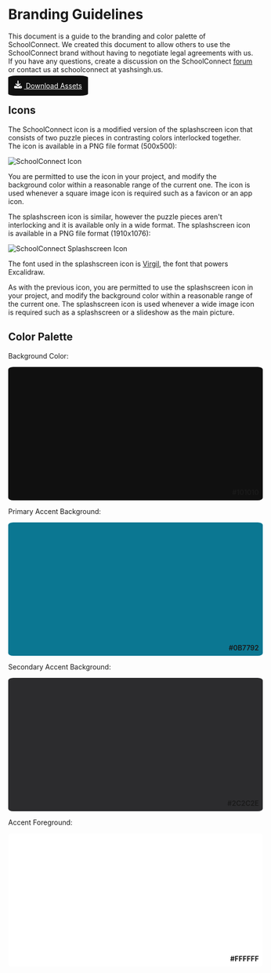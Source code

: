 # Branding Guidelines

This document is a guide to the branding and color palette of SchoolConnect. We created this document to allow others to use the SchoolConnect brand without having to negotiate legal agreements with us. If you have any questions, create a discussion on the SchoolConnect [forum](https://github.com/Yash-Singh1/schoolconnect/discussions) or contact us at schoolconnect at yashsingh.us.

<a href="/assets.zip" download style="color: white; background-color: #101010; padding: 12px; border-radius: 10%;" target="_blank"><svg xmlns="http://www.w3.org/2000/svg" style="width: 16px; display: inline-block; margin-right: 4px;" fill="white" viewBox="0 0 512 512"><!--! Font Awesome Pro 6.3.0 by @fontawesome - https://fontawesome.com License - https://fontawesome.com/license (Commercial License) Copyright 2023 Fonticons, Inc. --><path d="M288 32c0-17.7-14.3-32-32-32s-32 14.3-32 32V274.7l-73.4-73.4c-12.5-12.5-32.8-12.5-45.3 0s-12.5 32.8 0 45.3l128 128c12.5 12.5 32.8 12.5 45.3 0l128-128c12.5-12.5 12.5-32.8 0-45.3s-32.8-12.5-45.3 0L288 274.7V32zM64 352c-35.3 0-64 28.7-64 64v32c0 35.3 28.7 64 64 64H448c35.3 0 64-28.7 64-64V416c0-35.3-28.7-64-64-64H346.5l-45.3 45.3c-25 25-65.5 25-90.5 0L165.5 352H64zm368 56a24 24 0 1 1 0 48 24 24 0 1 1 0-48z"/></svg> Download Assets</a>

## Icons

The SchoolConnect icon is a modified version of the splashscreen icon that consists of two puzzle pieces in contrasting colors interlocked together. The icon is available in a PNG file format (500x500):

![SchoolConnect Icon](/logo.png)

You are permitted to use the icon in your project, and modify the background color within a reasonable range of the current one. The icon is used whenever a square image icon is required such as a favicon or an app icon.

The splashscreen icon is similar, however the puzzle pieces aren't interlocking and it is available only in a wide format. The splashscreen icon is available in a PNG file format (1910x1076):

![SchoolConnect Splashscreen Icon](/splash.png)

The font used in the splashscreen icon is [Virgil](https://virgil.excalidraw.com/), the font that powers Excalidraw.

As with the previous icon, you are permitted to use the splashscreen icon in your project, and modify the background color within a reasonable range of the current one. The splashscreen icon is used whenever a wide image icon is required such as a splashscreen or a slideshow as the main picture.

## Color Palette

Background Color:

<div style="background-color: #101010; width: 100%; height: 256px; border-radius: 2%; display: flex; justify-content: end; align-items: end; padding: 8px;">
  <div style="font-weight: 600;">#101010</div>
</div>

Primary Accent Background:

<div style="background-color: #0B7792; width: 100%; height: 256px; border-radius: 2%; display: flex; justify-content: end; align-items: end; padding: 8px;">
  <div style="font-weight: 600;">#0B7792</div>
</div>

Secondary Accent Background:

<div style="background-color: #2C2C2E; width: 100%; height: 256px; border-radius: 2%; display: flex; justify-content: end; align-items: end; padding: 8px;">
  <div style="font-weight: 600;">#2C2C2E</div>
</div>

Accent Foreground:

<div style="background-color: #FFFFFF; width: 100%; height: 256px; border-radius: 2%; display: flex; justify-content: end; align-items: end; padding: 8px;">
  <div style="font-weight: 600; color: black;">#FFFFFF</div>
</div>
